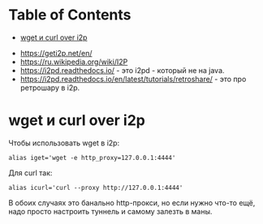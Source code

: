 
# Table of Contents

-   [wget и curl over i2p](#org6acab2f)

<div class="preview" id="org1083f53">

</div>

-   <https://geti2p.net/en/>
-   <https://ru.wikipedia.org/wiki/I2P>
-   <https://i2pd.readthedocs.io/> - это i2pd - который не на java.
-   <https://i2pd.readthedocs.io/en/latest/tutorials/retroshare/> - это про ретрошару в i2p.


<a id="org6acab2f"></a>

# wget и curl over i2p

Чтобы использовать wget в i2p:

    alias iget='wget -e http_proxy=127.0.0.1:4444'

Для curl так:

    alias icurl='curl --proxy http://127.0.0.1:4444'

В обоих случаях это банально http-прокси, но если нужно что-то ещё, надо просто настроить туннель и самому залезть в маны.

